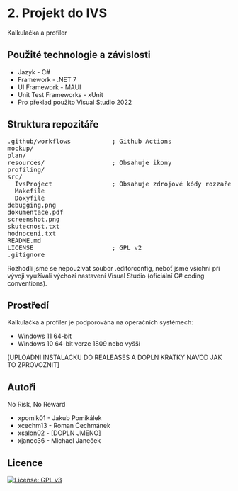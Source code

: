 # 2. Projekt do IVS
Kalkulačka a profiler

Použité technologie a závislosti
--------
- Jazyk - C#
- Framework - .NET 7
- UI Framework - MAUI
- Unit Test Frameworks - xUnit
- Pro překlad použito Visual Studio 2022

Struktura repozitáře
---------
<pre>
.github/workflows           ; Github Actions  
mockup/  
plan/  
resources/                  ; Obsahuje ikony  
profiling/  
src/  
  IvsProject                ; Obsahuje zdrojové kódy rozzařené v projektech (včetně profileru)  
  Makefile  
  Doxyfile  
debugging.png  
dokumentace.pdf  
screenshot.png  
skutecnost.txt  
hodnoceni.txt  
README.md  
LICENSE                     ; GPL v2
.gitignore  
</pre>

Rozhodli jsme se nepoužívat soubor .editorconfig, neboť jsme všichni při vývoji využívali výchozí nastavení Visual Studio (oficiální C# coding conventions).

Prostředí
---------
Kalkulačka a profiler je podporována na operačních systémech:
* Windows 11 64-bit
* Windows 10 64-bit verze 1809 nebo vyšší

[UPLOADNI INSTALACKU DO REALEASES A DOPLN KRATKY NAVOD JAK TO ZPROVOZNIT]

Autoři
------

No Risk, No Reward
- xpomik01 - Jakub Pomikálek
- xcechm13 - Roman Čechmánek
- xsalon02 - [DOPLN JMENO]
- xjanec36 - Michael Janeček

Licence
-------

[![License: GPL v3](https://img.shields.io/badge/License-GPLv3-blue.svg)](https://www.gnu.org/licenses/gpl-3.0)
